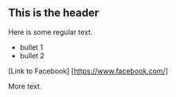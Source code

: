 ## This is the header

Here is some regular text.

* bullet 1
* bullet 2

[Link to Facebook] [https://www.facebook.com/]

More text.